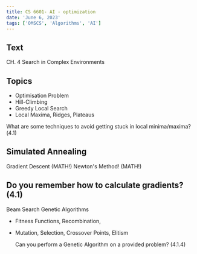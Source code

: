 ```yaml
---
title: CS 6601- AI - optimization
date: 'June 6, 2023'
tags: ['OMSCS', 'Algorithms', 'AI']
---
```


## Text

CH. 4 Search in Complex Environments

## Topics

- Optimisation Problem
- Hill-Climbing
- Greedy Local Search
- Local Maxima, Ridges, Plateaus

What are some techniques to avoid getting stuck in local minima/maxima?(4.1)

## Simulated Annealing

Gradient Descent (MATH!)
Newton's Method! (MATH!)

## Do you remember how to calculate gradients? (4.1)

Beam Search
Genetic Algorithms

- Fitness Functions, Recombination,

- Mutation, Selection, Crossover Points, Elitism

  Can you perform a Genetic Algorithm on a provided problem? (4.1.4)
